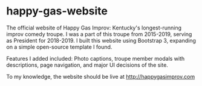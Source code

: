 # happy-gas-website
The official website of Happy Gas Improv: Kentucky's longest-running improv comedy troupe. I was a part of this troupe from 2015-2019, serving as President for 2018-2019. I built this website using Bootstrap 3, expanding on a simple open-source template I found.

Features I added included: Photo captions, troupe member modals with descriptions, page navigation, and major UI decisions of the site.

To my knowledge, the website should be live at http://happygasimprov.com
